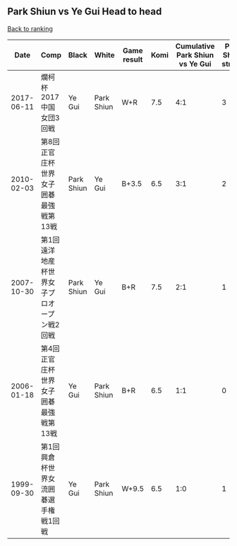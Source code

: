 ## Park Shiun vs Ye Gui Head to head

[Back to ranking](../../index.md)




| **Date** | **Comp** | **Black** | **White** | **Game result** | **Komi** | **Cumulative Park Shiun vs Ye Gui** | **Park Shiun streak** | **Ye Gui streak** | 
| --- | --- | --- | --- | --- | --- | --- | --- | --- |
| 2017-06-11 | 爛柯杯2017中国女団3回戦 | Ye Gui | Park Shiun | W+R | 7.5 | 4:1 | 3 | 0 | 
| 2010-02-03 | 第8回正官庄杯世界女子囲碁最強戦第13戦 | Park Shiun | Ye Gui | B+3.5 | 6.5 | 3:1 | 2 | 0 | 
| 2007-10-30 | 第1回遠洋地産杯世界女子プロオープン戦2回戦 | Park Shiun | Ye Gui | B+R | 7.5 | 2:1 | 1 | 0 | 
| 2006-01-18 | 第4回正官庄杯世界女子囲碁最強戦第13戦 | Ye Gui | Park Shiun | B+R | 6.5 | 1:1 | 0 | 1 | 
| 1999-09-30 | 第1回興倉杯世界女流囲碁選手権戦1回戦 | Ye Gui | Park Shiun | W+9.5 | 6.5 | 1:0 | 1 | 0 |




